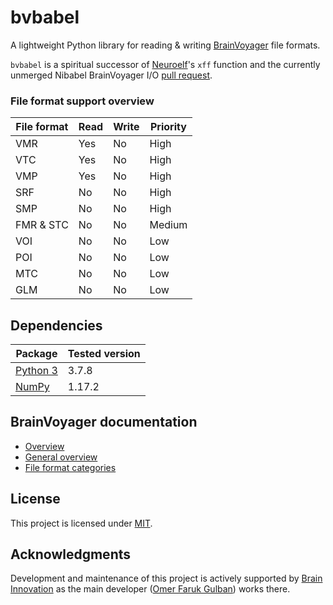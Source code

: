 # bvbabel
A lightweight Python library for reading & writing [BrainVoyager](https://www.brainvoyager.com/products/brainvoyager.html) file formats.

`bvbabel` is a spiritual successor of [Neuroelf](https://neuroelf.net/)'s `xff` function and the currently unmerged Nibabel BrainVoyager I/O [pull request](https://github.com/nipy/nibabel/pull/216).


### File format support overview

| File format | Read | Write | Priority |
| ------------|------|-------|----------|
| VMR         | Yes  | No    | High     |
| VTC         | Yes  | No    | High     |
| VMP         | Yes  | No    | High     |
| SRF         | No   | No    | High     |
| SMP         | No   | No    | High     |
| FMR & STC   | No   | No    | Medium   |
| VOI         | No   | No    | Low      |
| POI         | No   | No    | Low      |
| MTC         | No   | No    | Low      |
| GLM         | No   | No    | Low      |

## Dependencies

| Package                               | Tested version |
|---------------------------------------|----------------|
| [Python 3](https://www.python.org/)   | 3.7.8          |
| [NumPy](http://www.numpy.org/)        | 1.17.2         |

## BrainVoyager documentation

- [Overview](https://support.brainvoyager.com/brainvoyager/automation-development/84-file-formats/339-developer-guide-2-6-file-formats-overview)
- [General overview](https://support.brainvoyager.com/brainvoyager/automation-development/84-file-formats/38-general-overview-of-file-formats)
- [File format categories](https://support.brainvoyager.com/brainvoyager/automation-development/84-file-formats/41-file-formats-categorised)

## License
This project is licensed under [MIT](./LICENSE).

## Acknowledgments
Development and maintenance of this project is actively supported by [Brain Innovation](https://www.brainvoyager.com/) as the main developer ([Omer Faruk Gulban](https://github.com/ofgulban)) works there.
